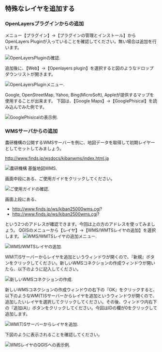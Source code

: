 ﻿## 特殊なレイヤを追加する
### OpenLayersプラグインからの追加
メニュー【プラグイン】→【プラグインの管理とインストール】からOpenLayers Pluginが入っていることを確認してください。無い場合は追加を行います。

![OpenLayersPluginの確認](./img/appendix1-6-1.png).

追加後に、【Web】→【Openlayers plugin】を選択すると図のようなドロップダウンリストが開きます。

![OpenLayersPluginメニュー](./img/appendix1-6-2.png).

Google, OpenStreetMap, Yahoo, Bing(MicroSoft), Appleが提供するマップを使用することが出来ます。
下図は、【Google Maps】→【GooglePhisical】を読み込んでみた例です。

![GooglePhisicalの表示例](./img/appendix1-6-3.png).

### WMSサーバからの追加

農研機構の公開するWMSサーバーを例に、地図データを取得して初期レイヤーとしてセットしてみましょう。

http://www.finds.jp/wsdocs/kibanwms/index.html.ja

![農研機構 基盤地図WMS](./img/appendix1-6-4.png).

画面中段にある、ご使用ガイドをクリックしてください。

![ご使用ガイドの確認](./img/appendix1-6-5.png).

画面上段にある、

- http://www.finds.jp/ws/kiban25000wms.cgi?
- http://www.finds.jp/ws/kiban2500wms.cgi?

という2つのアドレスが確認できます。今回は上の方のアドレスを使ってみましょう。
QGISのメニューから【レイヤ】→【WMS/WMTSレイヤの追加】を選択します。
![WMS/WMTSレイヤの追加メニュー](./img/appendix1-6-6.png).

![WMS/WMTSレイヤの追加](./img/appendix1-6-7.png).

WM(T)Sサーバーからレイヤを追加というウィンドウが開くので、『新規』ボタンをクリックしてください。新しいWMSコネクションの作成ウィンドウが開いたら、以下のように記入してください。

![新しいWMSコネクションの作成](./img/appendix1-6-8.png).

新しいWMSコネクションの作成ウィンドウの右下の『OK』をクリックすると、以下のようなWM(T)Sサーバーからレイヤを追加というウィンドウが開くので、追加したいレイヤを選択してクリックしてください。その後、ウィンドウ内右下の『追加(A)』ボタンをクリックしてください。今回はIDの欄が0をクリックして追加します。

![WM(T)Sサーバーからレイヤを追加](./img/appendix1-6-9.png).

下図のように表示されることを確認してください。

![WMSレイヤのQGISへの表示例](./img/appendix1-6-10.png).
